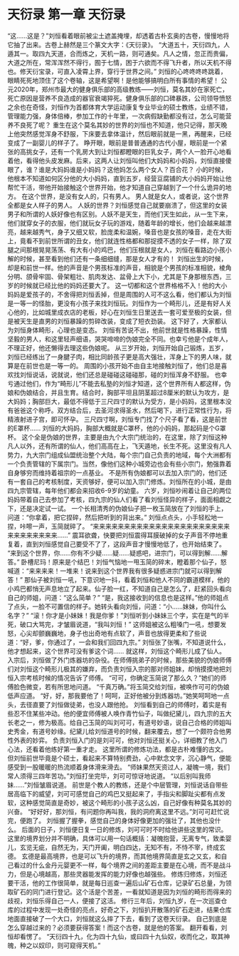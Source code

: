 # 天衍录 第一章 天衍录

“这……这是？”刘恒看着眼前被尘土遮盖掩埋，却透着古朴玄奥的古卷，慢慢地将它抽了出来。古卷上赫然是三个篆文大字：《天衍录》。
“大道五十，天衍四九，人遁其一。取四九天道，合而炼之，天机一路，则可通矣。凡人之情，忽正而贵偏，大道之所在，常浑浑然不得行，囿于七情，困于六欲而不得飞升者，所以天机不得也。修天衍宝录，可直入凌霄上界，穿行于世界之间。”
刘恒的心咚咚咚咚跳着，眼睛死死地顶住了这个卷轴，这是希望啊！是他能够搞明白所有事情的希望！
公元2020年，郑州市最大的健身俱乐部的高级教练——刘恒，莫名其妙在家死亡，死亡原因是营养不良造成的器官衰竭猝死。健身俱乐部的口碑暴跌，公司领导愤怒之余也在奇怪，刘恒作为首都体育大学运动康复专业毕业的硕士教练，业绩不错，管理能力强，身体倍棒，参加工作的十年里，一次病假缺勤都没有过，怎么可能营养不良死了呢？
重生在这个莫名其妙的世界的刘恒也不知道，他只记得，那天晚上他突然感觉浑身不舒服，下床要去拿体温计，然后眼前就是一黑，再醒来，已经变成了一副婴儿的样子了。
睁开眼，眼前是普普通通的古代小屋，眼前是一个紧张的高挑女子，还有一个乳房大到让刘恒都瞪眼的巨乳女子，两个人一脸开心地看着他，看得他头皮发麻。后来，这两人让刘恒叫他们大妈妈和小妈妈，刘恒直接傻眼了，谁？谁是大妈妈谁是小妈妈？这他妈怎么两个女人？百合花？
小的时候，他根本不知道如何区分他的大小妈妈，直到五岁，经营豆腐铺的大小妈妈开始让他帮忙干活，带他开始接触这个世界开始，他才知道自己穿越到了一个什么诡异的地方。
在这个世界，是没有女人的，只有男人。
男人就是女人，或者说，这个世界全都是女人样子的男人。
人妖的世界？刘恒感觉自己就要崩溃了，但这里的女装男子和所谓的人妖好像也有区别。人妖不是天生，而他们天生如此，从一生下来，他们就穿女子的衣服，他们就玩女子玩的游戏，随着年龄的增长，他们会越来越漂亮，越来越秀气，身子又细又软，脸庞柔和温婉，嗓音也是女孩的嗓音，走在大街上，竟看不到前世所谓的丑女，他们就连性格都和那捉摸不透的女子一样，除了双腿之间那根晃晃荡荡、有大有小的鸡巴，他们压根就是女人，刘恒在看路边小孩小解的时候，甚至看到他们还有一条细细缝，那是女人才有的！
刘恒出生的时候，却是和前世一样。他的声音是个男孩标准的声音，相貌是个男孩的标准相貌，棱角分明、颌骨牢固、骨架粗壮、肌肉发达、盆骨上大下小，尤其是下身那根东西，三岁的时候就已经比他的妈妈还要大了。
这一切都和这个世界格格不入！他的大小妈妈是爱孩子的，不舍得把刘恒丢掉，但是周围的人可不这么看，他们都认为刘恒是一等一的怪胎，更没有小孩子来找刘恒玩。刘恒作为一个畸形儿，还是有好人关心他的，比如城里成衣店的老板，好心在刘恒生日里送去一套可爱至极的女装，但是被天生是直男的刘恒暴躁的剪碎改装，变成了短衣劲装。
这下好了，大家都认为刘恒身体畸形，心理也是变态。
刘恒有苦说不出，他前世就是性格暴躁，性情坚毅的男人，和这里轻声细语，哭哭啼啼的伪娘完全不同。也幸亏他是个成年人，不理正好，他还懒得去理这些伪娘呢。
从三岁开始，刘恒开始自己锻炼，五岁，刘恒已经练出了一身腱子肉，相比同龄孩子更是高大强壮，浑身上下的男人味，就算是在前世也是一等一的。
周围的小孩开始不由自主地接触刘恒了，他们总是喜欢找刘恒说话，说就说，他们还总是碰碰这碰碰那，碰的刘恒浑身不舒服。
也幸亏通过他们，作为“畸形儿”不能去私塾的刘恒才知道，这个世界所有人都这样，伪娘和伪娘结合，并且生育。结合时，胸部平坦且阴茎超过8厘米的默认为攻方，是大妈妈；胸部巨大，最低不得低于三尺四寸的默认为受方，是小妈妈，这里根本没有爸爸这个称呼。双方结合后，去圣河求得圣水，然后喝下，进行正常性行为，将精液射进子宫，即可怀孕。
三尺四寸啊，刘恒专门找了个尺子看了看，这是前世的E罩杯……
刘恒的大妈妈，胸部大概就是C罩杯，他的小妈妈，那起码是个G罩杯。
这个全是伪娘的世界，主要是由九个大宗门统治的，在这里，除了刘恒这种凡人以外，还有所谓的仙人，他们高高在上，飞天遁地，长生不死。这里没有凡人势力，九大宗门组成仙盟统治整个大陆，每个宗门自己负责的地域，每个大洲都有一个负责管辖的下属宗门。当然，像他们这种小城旁边也会有些小宗门，勉强靠着自身够穷而维持着祖宗的一点基业。
不是所有伪娘都可以去加入宗门的，他们还有一套自己的考核制度，天资够好，便可以加入宗门修炼。刘恒所在的小城，是由四九宗管辖，每年他们都会来招收6-9岁的幼童。
六岁，刘恒吵闹着让自己的两位妈妈带着自己去参加了考核，四九宗的仙人们看了看刘恒怪异的样子，面面相觑之下，还是决定试一试。
一个长相清秀的伪娘仙子把一枚玉简放在了刘恒的手上，问道：“你拿着，把它捏碎，然后把听到的背出来。”
刘恒点点头，小手轻松地一捏，咔嚓一声，玉简就碎了。
“来来来来来来来来来来来来来来来来来来来来来来来来来来来来来来……”
震耳欲聋，快要把刘恒震得耳膜破掉的女子声音不停地重复着，直到刘恒感觉自己要受不了了，这段声音才慢慢地低了，也开始结束了。
“来到这个世界，你……你有不少疑……疑……疑惑吧，进宗门，可以得到解……解答。”
卧槽尼玛！原来是个结巴！刘恒气恼地一甩玉简的碎末，瞪着那个仙子，怒喊道：“来来来来！一堆来！说来到这个世界我有很多疑惑进宗门就可以得到解答！”
那仙子被刘恒一吼，下意识地一抖，看着刘恒和他人不同的霸道模样，他的小鸡巴都悄无声息地立了起来。仙子脸一红，不知道自己是怎么了，赶紧回头看向自己的师姐，问道：“这么简单？”
“是，我这接收到的信息也是这样。”他的师姐点了点头，一脸不可置信的样子。她转头看向刘恒，问道：“小……妹妹，你叫什么名字？”
“滚！你才是小妹妹！我是你爹！”刘恒听到小妹妹三个字，实在是气的半死，破口大骂完，才皱眉说道，“我叫刘恒！”
这师姐被这么粗嗓门一吼，想要发怒，心尖却颤巍巍地，身子也出奇地有点软了，声音也放得更柔和了些说道：“好，爹，你通过了，一会和我们回四九宗。”
刘恒张了张嘴，不知道说什么，他才想起来，这个世界可没有爹这个词……
就这样，刘恒这个畸形儿成了仙人。
入宗后，刘恒做了外门炼器坊的杂役。在师傅挑弟子的时候，那些美貌的伪娘师傅们对刘恒这个畸形儿极其的嫌弃，而负责刘恒入宗的那对师姐妹，却悄摸摸地把刘恒入宗考核时候的情况告诉了师傅。
“可可，你确定玉简说了那么久？”她们的师傅脸色微变，若有所思地问道。
“千真万确。”将玉简交给刘恒，被唤作可可的伪娘低声应道。
“好，好，那我要他了！呵呵，正好他被分到炼器坊。”她笑呵呵地一点头，去径直要了刘恒做徒弟，也没人跟他抢。
刘恒看到自己的师傅时，着实是有些忍不住某些冲动。他的便宜师傅被人唤作青竹仙子，叫做纪黛儿，四九宗的五大长老之一，修为极高。给自己玉简的叫刘可可，有道号妙语，说自己合格的师姐叫史秀金，有道号妙缘。纪黛儿给刘恒道号的时候，翻来覆去，想了一个颇符合他男性外表的妙弈。
负责刘恒入门的是刘可可，他对刘恒还挺关心，详细教了他入门心法，还看着他练好第一重才走。
这里所谓的修炼功法，都是古朴难懂的古文。但刘恒前世毕竟是个硕士，看起来不算特别费劲，心中默念文字，沉心静气，便能感受到一股暖暖的热流顺着身体滑来滑去。
“师妹果然天资过人，凝魄一境，我们常人须得三四年苦功。”刘恒打坐完毕，刘可可惊讶地说道。
“以后别叫我师妹……”刘恒皱眉说道。
前世是个教人的教练，还是个中层管理，刘恒说话自带些居高临下的威望，刘可可感觉自己的鸡巴又挺起来了，手指尖和脚趾尖都有点发软，这种感觉简直是奇妙，被这个畸形的小孩子这么凶，自己好像有种莫名其妙的兴奋。
“好好好，那刘恒，有问题你再叫我，我的洞府离这里不远。”刘可可赶忙说完，便跑了。
刘恒握了握拳，感觉自己的身体好像更加的强壮了，其他也没什么。
后面的日子，刘恒便日复一日的修炼，刘可可时不时给他讲些这里的常识。这里的境界划分并不明确，具体可以用一句话概括：凝魄抱营，无离专气，致柔婴儿，玄览无疵，自然无为，天门开阖，明白四达，无知不有，不恃不宰，终成玄德。
玄德是最高境界，也是可以飞升的境界，而其他境界简直是玄之又玄，和自己看过的什么金丹元婴更不一样，每个境界之间的差距主要是在心境，而不是战斗力，但是心境越高，那些灵器能发挥的能力好像也越强些。
修炼归修炼，刘恒还要干活，他的工作很简单，就是每日巡查一遍后山矿石仓库，记录矿石总量，为领取矿石的同门进行登记。这个活是个苦差，一看就知道是因为刘恒的畸形而得来的歧视，刘恒乐得自己一人，便接了这活。
修行三年后，刘恒九岁，在一次巡查仓库的过程中发现一处奇怪的亮点，好奇之下，刘恒扒开散落的矿石走进，结果仓库地面直接破了一个大口，刘恒就这么摔了下去，看到了这卷天衍录。
自己到底是怎么穿越过来的？必须要获得答案！而这个古卷，就是他的答案。
翻开看看，刘恒却看愣了。
“天衍四十九，化为四十九仙，或曰四十九仙奴，收而化之，取其神魄，种之以奴印，则可窥得天机。”